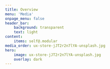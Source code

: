 ```yaml
---
title: Overview
menu: 'Media'
onpage_menu: false
header_bar:
    background: transparent
    text: light
content:
    items: self@.modular
media_order: ux-store-jJT2r2n7lYA-unsplash.jpg
hero:
    image: ux-store-jJT2r2n7lYA-unsplash.jpg
    overlay: dark
---
```

